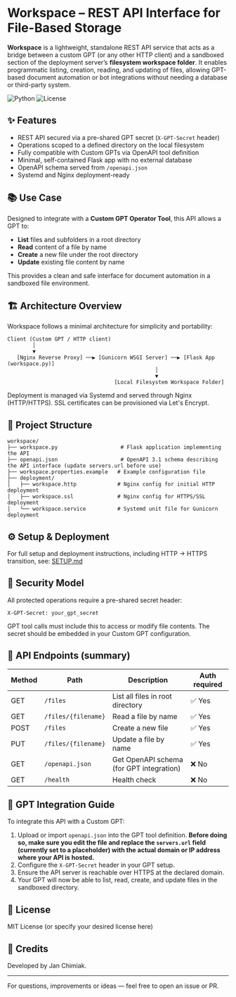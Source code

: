 # Workspace – REST API Interface for File-Based Storage

**Workspace** is a lightweight, standalone REST API service that acts as a bridge between a custom GPT (or any other HTTP client) and a sandboxed section of the deployment server’s **filesystem workspace folder**. It enables programmatic listing, creation, reading, and updating of files, allowing GPT-based document automation or bot integrations without needing a database or third-party system.

![Python](https://img.shields.io/badge/python-3.10%2B-blue.svg)
![License](https://img.shields.io/badge/license-MIT-green.svg)

## ✨ Features

- REST API secured via a pre-shared GPT secret (`X-GPT-Secret` header)
- Operations scoped to a defined directory on the local filesystem
- Fully compatible with Custom GPTs via OpenAPI tool definition
- Minimal, self-contained Flask app with no external database
- OpenAPI schema served from `/openapi.json`
- Systemd and Nginx deployment-ready

## 📚 Use Case

Designed to integrate with a **Custom GPT Operator Tool**, this API allows a GPT to:
- **List** files and subfolders in a root directory
- **Read** content of a file by name
- **Create** a new file under the root directory
- **Update** existing file content by name

This provides a clean and safe interface for document automation in a sandboxed file environment.

## 🏗 Architecture Overview

Workspace follows a minimal architecture for simplicity and portability:

```
Client (Custom GPT / HTTP client)
        │
        ▼
   [Nginx Reverse Proxy] ──▶ [Gunicorn WSGI Server] ──▶ [Flask App (workspace.py)]
                                               │
                                               ▼
                                  [Local Filesystem Workspace Folder]
```

Deployment is managed via Systemd and served through Nginx (HTTP/HTTPS). SSL certificates can be provisioned via Let's Encrypt.

## 📂 Project Structure

```
workspace/
├── workspace.py                    # Flask application implementing the API
├── openapi.json                    # OpenAPI 3.1 schema describing the API interface (update servers.url before use)
├── workspace.properties.example   # Example configuration file
├── deployment/
│   ├── workspace.http             # Nginx config for initial HTTP deployment
│   ├── workspace.ssl              # Nginx config for HTTPS/SSL deployment
│   └── workspace.service          # Systemd unit file for Gunicorn deployment
```

## ⚙️ Setup & Deployment

For full setup and deployment instructions, including HTTP → HTTPS transition, see: [SETUP.md](./SETUP.md)

## 🔐 Security Model

All protected operations require a pre-shared secret header:
```
X-GPT-Secret: your_gpt_secret
```
GPT tool calls must include this to access or modify file contents. The secret should be embedded in your Custom GPT configuration.

## 📑 API Endpoints (summary)

| Method | Path                | Description                            | Auth required |
|--------|---------------------|----------------------------------------|----------------|
| GET    | `/files`            | List all files in root directory       | ✅ Yes          |
| GET    | `/files/{filename}` | Read a file by name                    | ✅ Yes          |
| POST   | `/files`            | Create a new file                      | ✅ Yes          |
| PUT    | `/files/{filename}` | Update a file by name                  | ✅ Yes          |
| GET    | `/openapi.json`     | Get OpenAPI schema (for GPT integration) | ❌ No        |
| GET    | `/health`           | Health check                           | ❌ No           |

## 🤖 GPT Integration Guide

To integrate this API with a Custom GPT:
1. Upload or import `openapi.json` into the GPT tool definition. **Before doing so, make sure you edit the file and replace the `servers.url` field (currently set to a placeholder) with the actual domain or IP address where your API is hosted.**
2. Configure the `X-GPT-Secret` header in your GPT setup.
3. Ensure the API server is reachable over HTTPS at the declared domain.
4. Your GPT will now be able to list, read, create, and update files in the sandboxed directory.

## 📄 License

MIT License (or specify your desired license here)

## 🙌 Credits

Developed by Jan Chimiak.

---

For questions, improvements or ideas — feel free to open an issue or PR.
